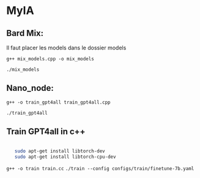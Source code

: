 # MyIA

## Bard Mix:
Il faut placer les models dans le dossier models

`g++ mix_models.cpp -o mix_models`

`./mix_models`

## Nano_node:
`g++ -o train_gpt4all train_gpt4all.cpp`

`./train_gpt4all`

## Train GPT4all in c++

```bash

   sudo apt-get install libtorch-dev
   sudo apt-get install libtorch-cpu-dev

```

`g++ -o train train.cc`
`./train --config configs/train/finetune-7b.yaml`
